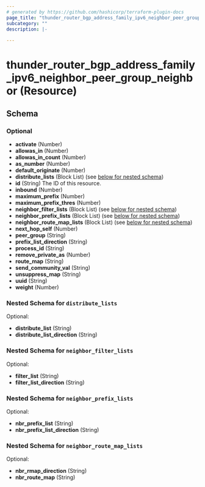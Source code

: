 ```yaml
---
# generated by https://github.com/hashicorp/terraform-plugin-docs
page_title: "thunder_router_bgp_address_family_ipv6_neighbor_peer_group_neighbor Resource - terraform-provider-thunder"
subcategory: ""
description: |-
  
---
```


# thunder_router_bgp_address_family_ipv6_neighbor_peer_group_neighbor (Resource)





<!-- schema generated by tfplugindocs -->
## Schema

### Optional

- **activate** (Number)
- **allowas_in** (Number)
- **allowas_in_count** (Number)
- **as_number** (Number)
- **default_originate** (Number)
- **distribute_lists** (Block List) (see [below for nested schema](#nestedblock--distribute_lists))
- **id** (String) The ID of this resource.
- **inbound** (Number)
- **maximum_prefix** (Number)
- **maximum_prefix_thres** (Number)
- **neighbor_filter_lists** (Block List) (see [below for nested schema](#nestedblock--neighbor_filter_lists))
- **neighbor_prefix_lists** (Block List) (see [below for nested schema](#nestedblock--neighbor_prefix_lists))
- **neighbor_route_map_lists** (Block List) (see [below for nested schema](#nestedblock--neighbor_route_map_lists))
- **next_hop_self** (Number)
- **peer_group** (String)
- **prefix_list_direction** (String)
- **process_id** (String)
- **remove_private_as** (Number)
- **route_map** (String)
- **send_community_val** (String)
- **unsuppress_map** (String)
- **uuid** (String)
- **weight** (Number)

<a id="nestedblock--distribute_lists"></a>
### Nested Schema for `distribute_lists`

Optional:

- **distribute_list** (String)
- **distribute_list_direction** (String)


<a id="nestedblock--neighbor_filter_lists"></a>
### Nested Schema for `neighbor_filter_lists`

Optional:

- **filter_list** (String)
- **filter_list_direction** (String)


<a id="nestedblock--neighbor_prefix_lists"></a>
### Nested Schema for `neighbor_prefix_lists`

Optional:

- **nbr_prefix_list** (String)
- **nbr_prefix_list_direction** (String)


<a id="nestedblock--neighbor_route_map_lists"></a>
### Nested Schema for `neighbor_route_map_lists`

Optional:

- **nbr_rmap_direction** (String)
- **nbr_route_map** (String)


